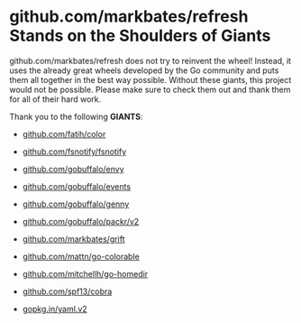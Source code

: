 # github.com/markbates/refresh Stands on the Shoulders of Giants

github.com/markbates/refresh does not try to reinvent the wheel! Instead, it uses the already great wheels developed by the Go community and puts them all together in the best way possible. Without these giants, this project would not be possible. Please make sure to check them out and thank them for all of their hard work.

Thank you to the following **GIANTS**:


* [github.com/fatih/color](https://godoc.org/github.com/fatih/color)

* [github.com/fsnotify/fsnotify](https://godoc.org/github.com/fsnotify/fsnotify)

* [github.com/gobuffalo/envy](https://godoc.org/github.com/gobuffalo/envy)

* [github.com/gobuffalo/events](https://godoc.org/github.com/gobuffalo/events)

* [github.com/gobuffalo/genny](https://godoc.org/github.com/gobuffalo/genny)

* [github.com/gobuffalo/packr/v2](https://godoc.org/github.com/gobuffalo/packr/v2)

* [github.com/markbates/grift](https://godoc.org/github.com/markbates/grift)

* [github.com/mattn/go-colorable](https://godoc.org/github.com/mattn/go-colorable)

* [github.com/mitchellh/go-homedir](https://godoc.org/github.com/mitchellh/go-homedir)

* [github.com/spf13/cobra](https://godoc.org/github.com/spf13/cobra)

* [gopkg.in/yaml.v2](https://godoc.org/gopkg.in/yaml.v2)
